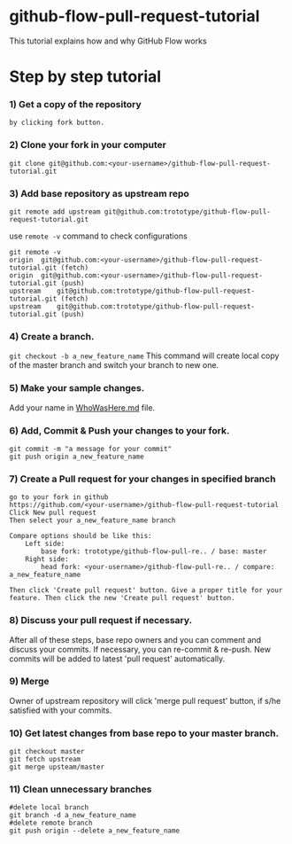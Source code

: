 # github-flow-pull-request-tutorial
This tutorial explains how and why GitHub Flow works

Step by step tutorial
=====

### 1) Get a copy of the repository 
```by clicking fork button.```

### 2) Clone your fork in your computer
```git clone git@github.com:<your-username>/github-flow-pull-request-tutorial.git```

### 3) Add base repository as upstream repo
```git remote add upstream git@github.com:trototype/github-flow-pull-request-tutorial.git```

use ```remote -v``` command to check configurations

```
git remote -v
origin	git@github.com:<your-username>/github-flow-pull-request-tutorial.git (fetch)
origin	git@github.com:<your-username>/github-flow-pull-request-tutorial.git (push)
upstream	git@github.com:trototype/github-flow-pull-request-tutorial.git (fetch)
upstream	git@github.com:trototype/github-flow-pull-request-tutorial.git (push)
```

### 4) Create a branch.
```git checkout -b a_new_feature_name```
This command will create local copy of the master branch and switch your branch to new one.

### 5) Make your sample changes.
Add your name in [WhoWasHere.md](WhoWasHere.md) file.

### 6) Add, Commit & Push your changes to your fork.
```
git commit -m "a message for your commit"
git push origin a_new_feature_name
```

### 7) Create a Pull request for your changes in specified branch
```
go to your fork in github
https://github.com/<your-username>/github-flow-pull-request-tutorial
Click New pull request
Then select your a_new_feature_name branch

Compare options should be like this:
	Left side:
		base fork: trototype/github-flow-pull-re.. / base: master
	Right side:
		head fork: <your-username>/github-flow-pull-re.. / compare: a_new_feature_name

Then click 'Create pull request' button. Give a proper title for your feature. Then click the new 'Create pull request' button.
```

### 8) Discuss your pull request if necessary.
After all of these steps, base repo owners and you can comment and discuss your commits.
If necessary, you can re-commit & re-push. New commits will be added to latest 'pull request' automatically.

### 9) Merge
Owner of upstream repository will click 'merge pull request' button, if s/he satisfied with your commits.

### 10) Get latest changes from base repo to your master branch.
```
git checkout master
git fetch upstream
git merge upsteam/master
```
### 11) Clean unnecessary branches
```
#delete local branch
git branch -d a_new_feature_name
#delete remote branch
git push origin --delete a_new_feature_name
```

